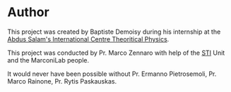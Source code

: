 # Author

This project was created by Baptiste Demoisy during his internship at the [Abdus Salam's International Centre Theoritical Physics](https://www.ictp.it).

This project was conducted by Pr. Marco Zennaro with help of the [STI](https://www.ictp.it/sti) Unit and the MarconiLab people.

It would never have been possible without Pr. Ermanno Pietrosemoli, Pr. Marco Rainone, Pr. Rytis Paskauskas.